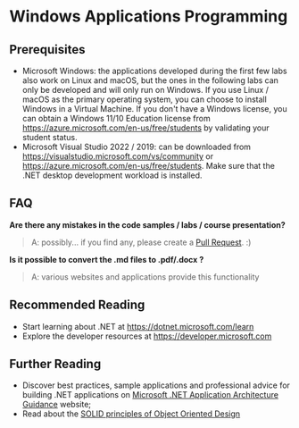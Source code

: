 # Windows Applications Programming

## Prerequisites
- Microsoft Windows: the applications developed during the first few labs also work on Linux and macOS, but the ones in the following labs can only be developed and will only run on Windows. If you use Linux / macOS as the primary operating system, you can choose to install Windows in a Virtual Machine. If you don't have a Windows license, you can obtain a Windows 11/10 Education license from https://azure.microsoft.com/en-us/free/students by validating your student status.
- Microsoft Visual Studio 2022 / 2019: can be downloaded from https://visualstudio.microsoft.com/vs/community or https://azure.microsoft.com/en-us/free/students. Make sure that the .NET desktop development workload is installed.

## FAQ

**Are there any mistakes in the code samples / labs / course presentation?**

>A: possibly... if you find any, please create a [Pull Request](https://help.github.com/articles/about-pull-requests/). :)

**Is it possible to convert the .md files to .pdf/.docx ?**

>A: various websites and applications provide this functionality

## Recommended Reading
- Start learning about .NET at https://dotnet.microsoft.com/learn
- Explore the developer resources at https://developer.microsoft.com

## Further Reading
- Discover best practices, sample applications and professional advice for building .NET applications on [Microsoft .NET Application Architecture Guidance](https://www.microsoft.com/net/learn/architecture) website;
- Read about the [SOLID principles of Object Oriented Design](http://deviq.com/solid/)

